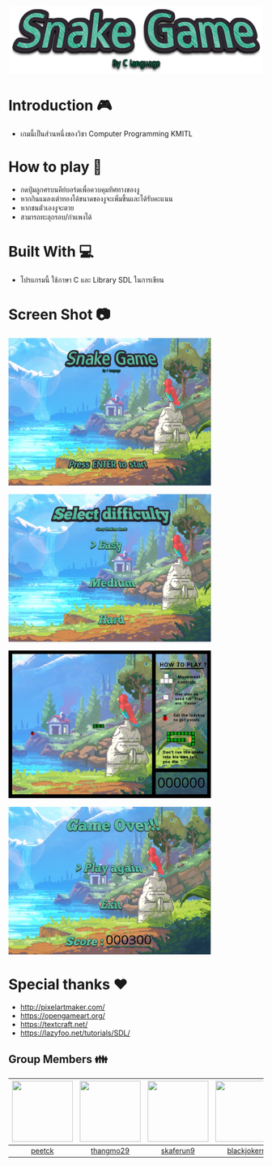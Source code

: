<p align="center"> <img src="image/menu_title.png" width="500"/></p>

# Introduction :video_game:
* เกมนี้เป็นส่วนหนึ่งของวิชา Computer Programming KMITL

# How to play :game_die:
* กดปุ่มลูกศรบนคีย์บอร์ดเพื่อควบคุมทิศทางของงู
* หากกินแมลงเต่าทองได้ขนาดของงูจะเพิ่มขึ้นและได้รับคะแนน
* หากชนตัวเองงูจะตาย
* สามารถทะลุกรอบ/กําแพงได้

# Built With :computer:
* โปรแกรมนี้ ใช้ภาษา C และ Library SDL ในการเขียน

# Screen Shot :camera:
<p align="left"> <img src="image/s1.jpg" width="400"/></p>
<p align="left"> <img src="image/s2.jpg" width="400"/></p>
<p align="left"> <img src="image/s3.jpg" width="400"/></p>
<p align="left"> <img src="image/s4.jpg" width="400"/></p>

# Special thanks :heart:
* http://pixelartmaker.com/
* https://opengameart.org/
* https://textcraft.net/
* https://lazyfoo.net/tutorials/SDL/

## Group Members :family:

 |<img src="https://avatars1.githubusercontent.com/u/42176460?s=460&v=4" width="120px" height="120px">|<img src="https://avatars0.githubusercontent.com/u/41448294?s=460&v=4" width="120px" height="120px">|<img src="https://avatars1.githubusercontent.com/u/43022322?s=460&v=4" width="120px" height="120px">|<img src="https://avatars2.githubusercontent.com/u/42561981?s=460&v=4" width="120px" height="120px">|
 |:---:|:---:|:---:|:---:|
|[peetck](https://github.com/peetck)|[thangmo29](https://github.com/thangmo29)|[skaferun9](https://github.com/skaferun9)|[blackjokerr](https://github.com/blackjokerrr)|
